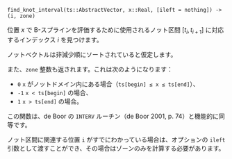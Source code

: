 ```
find_knot_interval(ts::AbstractVector, x::Real, [ileft = nothing]) -> (i, zone)
```

位置 $x$ で B-スプラインを評価するために使用されるノット区間 $[t_i, t_{i + 1}]$ に対応するインデックス $i$ を見つけます。

ノットベクトルは非減少順にソートされていると仮定します。

また、`zone` 整数も返されます。これは次のようになります：

  * `0`  `x` がノットドメイン内にある場合（`ts[begin] ≤ x ≤ ts[end]`）、
  * `-1` `x < ts[begin]` の場合、
  * `1`  `x > ts[end]` の場合。

この関数は、de Boor の `INTERV` ルーチン（de Boor 2001, p. 74）と機能的に同等です。

ノット区間に関連する位置 `i` がすでにわかっている場合は、オプションの `ileft` 引数として渡すことができ、その場合はゾーンのみを計算する必要があります。
